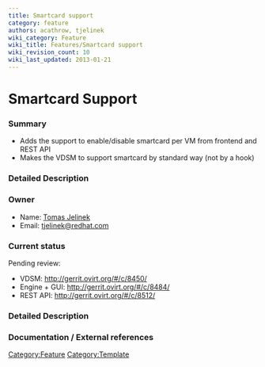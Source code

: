 ```yaml
---
title: Smartcard support
category: feature
authors: acathrow, tjelinek
wiki_category: Feature
wiki_title: Features/Smartcard support
wiki_revision_count: 10
wiki_last_updated: 2013-01-21
---
```


# Smartcard Support

### Summary

*   Adds the support to enable/disable smartcard per VM from frontend and REST API
*   Makes the VDSM to support smartcard by standard way (not by a hook)

### Detailed Description

### Owner

*   Name: [Tomas Jelinek](User:TJelinek)
*   Email: <tjelinek@redhat.com>

### Current status

Pending review:

*   VDSM: <http://gerrit.ovirt.org/#/c/8450/>
*   Engine + GUI: <http://gerrit.ovirt.org/#/c/8484/>
*   REST API: <http://gerrit.ovirt.org/#/c/8512/>

### Detailed Description

### Documentation / External references

<Category:Feature> <Category:Template>
